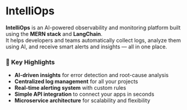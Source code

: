 # IntelliOps

**IntelliOps** is an AI-powered observability and monitoring platform built using the **MERN stack** and **LangChain**.  
It helps developers and teams automatically collect logs, analyze them using AI, and receive smart alerts and insights — all in one place.

### 🚀 Key Highlights
- **AI-driven insights** for error detection and root-cause analysis  
- **Centralized log management** for all your projects  
- **Real-time alerting system** with custom rules  
- **Simple API integration** to connect your apps in seconds  
- **Microservice architecture** for scalability and flexibility 